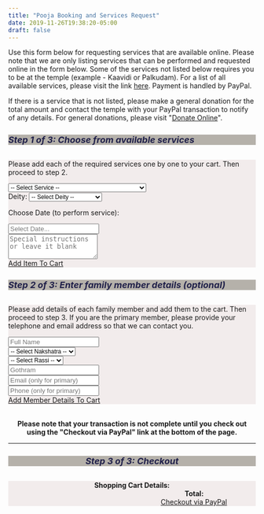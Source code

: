 ```yaml
---
title: "Pooja Booking and Services Request"
date: 2019-11-26T19:38:20-05:00
draft: false
---
```


Use this form below for requesting services that are available online. Please note that we are only listing services that can be performed and requested online in the form below. Some of the services not listed below requires you to be at the temple (example - Kaavidi or Palkudam). For a list of all available services, please visit the link <a href='/about/our-services/'>here</a>. Payment is handled by PayPal.

If there is a service that is not listed, please make a general donation for the total amount and contact the temple with your PayPal transaction to notify of any details. For general donations, please visit "<a href='/about/donate-online/'>Donate Online</a>".

<div class="container">
  <div class="row">
    <div class="col-sm">
      <div class="card">
        <h5 class="card-header">Step 1 of 3: Choose from available services</h5>
        <div class="card-body">
          <p class="card-text">Please add each of the required services one by one to your cart. Then proceed to step 2.</p>
          <form>
          <div class="">
            <div class="row">
              <div class="col p-1">
                <select class="form-control text-monospace txt-mono-sml" id="serviceList">
                  <option value="0">-- Select Service --</option>
                  <option value="Archanai,$9"                   >Archanai .................................... $9</option>
                  <option value="Sahasranamam,$15"              >Sahasranamam ................................ $15</option>
                  <option value="Murugan Abishekam,$101"        >Abishekam (Murugan - Main Diety) ............ $101</option>
                  <option value="Abishekam,$51"                 >Abishekam (All Others) ...................... $51</option>
                  <option value="Sangu Abishekam,$151"          >Abishekam (Sangu) ........................... $151</option>
                  <option value="Homam,$31"                     >Homam ....................................... $31</option>
                  <option value="Paal Kudam,$11"                >Paal Kudam .................................. $11</option>
                  <option value="Kaavadi,$21"                   >Kaavadi ..................................... $21</option>
                  <option value="Velli Vilakku Poojai,$21"      >Velli Vilakku Poojai ........................ $21</option>
                  <option value="Thirukalyanam,$31"             >Thirukalyanam ............................... $31</option>
                  <option value="Ghee Lamp,$5"                  >Ghee Lamp ................................... $5</option>
                  <option value="Oil Lamp,$3"                   >Oil Lamp .................................... $3</option>
                  <option value="Neivedhyam (small tray),$41"   >Neivedhyam (small tray) ..................... $41</option>
                  <option value="Neivedhyam (medium tray),$61"  >Neivedhyam (medium tray) .................... $61</option>
                  <option value="Neivedhyam (large tray),$91"   >Neivedhyam (large tray) ..................... $91</option>
                  <option value="Vada Malai (51 vadai),$41"     >Vada Malai (for 51 vadai) ................... $41</option>
                  <option value="Vada Malai (101 vadai),$75"    >Vada Malai (for 101 vadai) .................. $75</option>
                  <option value="0"                             >----------------------------------------------------------</option>
                  <option value="Test,$1"                       >Test (no service will be performed) ......... $1</option>
                </select>
              </div>
            </div>
            <div class="row">
              <div class="col p-1">
                <label class="sr-only" for="serviceList">Deity:</label>
                <select class="form-control text-monospace txt-mono-sml" id="deity">
                  <option value="0">-- Select Deity --</option>
                  <option value="Murugan (Subramanya)"  >Murugan (Subramanya)</option>
                  <option value="Ganesha"               >Ganesha</option>
                  <option value="Siva"                  >Siva</option>
                  <option value="Meenakshi"             >Meenakshi</option>
                  <option value="Natarajar"             >Natarajar</option>
                  <option value="Palani Andavar"        >Palani Andavar</option>
                  <option value="Kala Bairavar"         >Kala Bairavar</option>
                  <option value="Kala Samhara Murthy"   >Kala Samhara Murthy</option>
                  <option value="Durga"                 >Durga</option>
                  <option value="Dakshina Murthy"       >Dakshina Murthy</option>
                  <option value="Navagraham"            >Navagraham</option>
                  <option value="Sandhiheswarar"        >Sandhiheswarar</option>
                </select>
              </div>
            </div>
            <div class="row">
              <div class="col pt-1">
                <div class="form-group">
                  <p class="card-text">Choose Date (to perform service):</p>
                </div>
              </div>
            </div>
            <div class="row">
              <div class="col p-1">
                <div class="form-group">
                  <div class='input-group date' id='datePicker1'>
                      <input type='text' class="form-control" id="pickedDate" placeholder="Select Date..." data-input/>
                      <div class="input-group-append">
                        <span class="input-group-text fas fa-calendar-alt" data-toggle></span>
                      </div>
                  </div>
                </div>
              </div>
            </div>
            <div class="row">
              <div class="col p-1">
                <textarea class="form-control item_instr" 
                  id="instructions1" rows="3" placeholder="Special instructions or leave it blank"></textarea>
              </div>
            </div>
            <div class="row">
              <div class="col p-1 d-flex justify-content-center">
                <a class="btn btn-primary btn-sm" href="javascript:;" id="addItemToCart" 
                onClick="javascript: processItem();" role="button">Add Item To Cart</a>
              </div>
            </div>
          </div>
          </form>
        </div>
      </div>
    </div>
    <div class="col-sm">
      <div class="card">
        <h5 class="card-header">Step 2 of 3: Enter family member details (optional)</h5>
        <div class="card-body">
          <p>Please add details of each family member and add them to the cart. Then proceed to step 3. If you are the primary member, please provide your telephone and email address so that we can contact you.</p>
          <div class="row">
            <div class="col m-1">
                <input type="text" class="form-control" id="fullName" placeholder="Full Name">
              </div>
          </div>
          <div class="row">
            <div class="col m-1">
              <select class="form-control text-monospace txt-mono-sml" id="naksha">
                <option value="-">-- Select Nakshatra --</option>
                <option value="Ashvini/Aswini">Ashvini/Aswini</option>
                <option value="Bharani">Bharani</option>
                <option value="Krittika/Krithika">Krittika/Krithika</option>
                <option value="Rohini">Rohini</option>
                <option value="Mrigashirsha">Mrigashirsha</option>
                <option value="Ardra">Ardra</option>
                <option value="Punarvasu">Punarvasu</option>
                <option value="Pushya">Pushya</option>
                <option value="Ashlesha">Ashlesha</option>
                <option value="Magha">Magha</option>
                <option value="Purva Phalguni">Purva Phalguni</option>
                <option value="Uttara Phalguni">Uttara Phalguni</option>
                <option value="Hasta">Hasta</option>
                <option value="Chitra">Chitra</option>
                <option value="Swati">Swati</option>
                <option value="Vishakha">Vishakha</option>
                <option value="Anuradha">Anuradha</option>
                <option value="Jyeshtha">Jyeshtha</option>
                <option value="Mula">Mula</option>
                <option value="Purva Ashadha">Purva Ashadha</option>
                <option value="Uttara Ashadha">Uttara Ashadha</option>
                <option value="Shravana">Shravana</option>
                <option value="Dhanishtha">Dhanishtha</option>
                <option value="Shatabhisha">Shatabhisha</option>
                <option value="Purva Bhadrapada">Purva Bhadrapada</option>
                <option value="Uttara Bhadrapada">Uttara Bhadrapada</option>
                <option value="Revati">Revati</option>
              </select>
            </div>
          </div>
          <div class="row">
            <div class="col m-1">
              <select class="form-control text-monospace txt-mono-sml" id="raasi">
                <option value="-">-- Select Rassi --</option>
                <option value="Maysham">Maysham</option>
                <option value="Rishabam">Rishabam</option>
                <option value="Mithunam">Mithunam</option>
                <option value="Kadagam">Kadagam</option>
                <option value="Simmam">Simmam</option>
                <option value="Kanni">Kanni</option>
                <option value="Thulam">Thula</option>
                <option value="Viruchaga">Viruchaga</option>
                <option value="Thanusu">Thanusu</option>
                <option value="Maharam">Makaram</option>
                <option value="Kumbam">Kumbam</option>
                <option value="Meenam">Meenam</option>
              </select>
            </div>
          </div>
          <div class="row">
            <div class="col m-1">
              <input type="text" class="form-control" id="gothram" placeholder="Gothram">
            </div>
          </div>
          <div class="row">
            <div class="col m-1">
              <input type="text" class="form-control" id="email" placeholder="Email (only for primary)">
            </div>
          </div>
          <div class="row">
            <div class="col m-1">
              <input type="text" class="form-control" id="phone" placeholder="Phone (only for primary)">
            </div>
          </div>
          <div class="row">
            <div class="col m-1 d-flex justify-content-center">
              <a href="#" class="btn btn-primary btn-sm" onClick="javascript: processFamily();">Add Member Details To Cart</a>
            </div>
          </div>
        </div>
      </div>
    </div>
  </div>
</div>

<div class="row">
  <div class="col-lg-12" align="center">
    <p><br/><b>Please note that your transaction is not complete until you check out using the "Checkout via PayPal" link at the bottom of the page.</b></p>
  <hr>
  </div>
</div>

<div class="row">
  <div class="col-lg-12" align="center">
    <div class="card">
      <h5 class="card-header">Step 3 of 3: Checkout</h5>
      <div class="card-body">
        <div class="cartdetails_lbl">Shopping Cart Details:</div>
        <div class="simpleCart_items"></div>
        <div class="simpleCartTotal_parent">
        Total: <span class="simpleCart_total"></span>
        </div>
        <a href="javascript:;" class="simpleCart_checkout">Checkout via PayPal</a>
        <a href="javascript:;" class="simpleCart_empty">Clear Cart</a>
        </div>
      </div>
    </div>
  </div>
</div>

<script src="/simplecartjs/simpleCart.min.js"></script>
<script>
simpleCart({
  checkout: { 
    type: "PayPal" , 
    email: "finance@murugantemple.org" 
  },
  currency:   "USD",
  cartColumns: [
    { attr: "name" , label: "Service or Member" },
    { attr: "date" , label: "Date" },
    { attr: "price" , label: "Price", view: 'currency' },
    { view: "decrement" , label: false },
    { attr: "quantity" , label: "Qty" },
    { view: "increment" , label: false },
    { attr: "total" , label: "SubTotal", view: 'currency' },
    { view: "remove" , text: "Remove" , label: false }
  ],
});
</script>

<script type="text/javascript">
function processItem() {
  selOption = $('#serviceList').val();
  if (selOption == '0') {
    //alert("Please choose a service");
    new Noty({
      theme: 'sunset',
      text: 'Please select a service!',
      type: 'error',
      layout: 'center',
      timeout: 1500,
      animation: {
        open: 'animated bounceInDown', // Animate.css class names
        close: 'animated bounceOutUp' // Animate.css class names
      },
    }).show();
    $('#serviceList').focus();
  }
  else {
    eleItems = selOption.split(',');
    name = ''
    if (eleItems[0] == 'Murugan Abishekam,$101') {
      name = eleItems[0] + ' [ Murugan - Main Deity ]';
    } else {
      if ($('#deity').val() != '0') {
        name = eleItems[0] + ' [' + $('#deity').val() + ']';
      } else {
        name = eleItems[0];
      }
    }

    deity = ''
    if ($('#deity').val() != '0') {
      deity = $('#deity').val();
    }
    
    pickedDate = $('#pickedDate').val();
    simpleCart.add({
      name: name,
      deity: deity,
      price: eleItems[1],
      date: pickedDate,
      instr: $('#instructions1').val()
    });
    
    displayNotice = 'Item has been added to the cart below!';    
    new Noty({
      theme: 'sunset',
      text: displayNotice,
      type: 'alert',
      layout: 'center',
      timeout: 1500,
      animation: {
        open: 'animated bounceInUp', // Animate.css class names
        close: 'animated bounceOutDown' // Animate.css class names
      },
    }).show();
    /* reset elements */
    $('#serviceList').val('0');
    $('#deity').val('0');
    $('#fullName').focus();
  }
}

function processFamily() {
  simpleCart.add({
    name: $('#fullName').val(),
    price: 0,
    nakshatra: $('#naksha').val('-'),
    raasi: $('#raasi').val('-'),
    gotram: $('#gothram').val(),
    email: $('#email').val(),
    phone: $('#phone').val(),
  });
  $('#fullName').val('');
  $('#naksha').val();
  $('#raasi').val();
  $('#gothram').val('');
  $('#email').val('');
  $('#phone').val('');
  displayNotice = 'Family member details has been added to cart below!';    
  new Noty({
    theme: 'sunset',
    text: displayNotice,
    type: 'alert',
    layout: 'center',
    timeout: 1500,
    animation: {
      open: 'animated bounceInUp', // Animate.css class names
      close: 'animated bounceOutDown' // Animate.css class names
    },
  }).show();
  $('#fullName').focus();
}

jQuery(document).ready(function($) {
  $('.simpleCart_checkout').addClass('btn').addClass('btn-danger');
});
</script>

<style>
.txt-mono-sml {
  font-size: 12px;
}
</style>

<script type="text/javascript">

  var now = Date.now();

  jQuery(document).ready(function($) {

    $("#datePicker1").flatpickr({
      enableTime: false,
      dateFormat: "D, M d",
      wrap: true,
      defaultDate: now,
    });

  });
</script>

<style>
.card-header {
  background: #b5b1aa;
  font-size: 18px;
  font-weight: bold;
  color: #21214a;
}

.card-body {
  background: #f2ecec;
}

/* CARD DETAILS */

/* SimpleCartJS Formatting */
/*.simpleCart_items table {
  width:100%;
}

.simpleCart_items div div.headerRow div[class*="item-"] {
  float:left;
  width: 20%;
}

.simpleCart_items div div.itemRow div[class*="item-"] {
  float:left;
  width: 20%;
}
*/

.cartdetails_lbl {
  font-weight: bold;
}

/* SIMPLE CART STYLE */

.simpleCart_items  {
  display: table;         
  width: auto;         
  /*background-color: #eee;*/         
  /*border: 1px solid #666666;*/         
  border-spacing: 5px; /* cellspacing:poor IE support for  this */
}

.simpleCart_items div div.headerRow {
  display: table-row;
  width: auto;
  clear: both;
  color: #198029;
}

.simpleCart_items div div.itemRow {
  display: table-row;
  width: auto;
  clear: both;
}


.simpleCart_items div div.headerRow div[class*="item-"] {
  float: left; /* fix for  buggy browsers */
  display: table-column;         
  width: 100px;       
  /*background-color: #ccc;*/
}

.simpleCart_items div div.itemRow div[class*="item-"] {
  float: left; /* fix for  buggy browsers */
  display: table-column;         
  width: 100px;       
  background-color: #ccc;
  overflow: hidden;
}

.simpleCart_items div div.headerRow div.item-name {        
  width: 400px;
}

.simpleCart_items div div.itemRow div.item-name {
  width: 400px;
}

.simpleCart_items div div.headerRow div.item-date {
  width: 100px;
}

.simpleCart_items div div.itemRow div.item-date {
  width: 100px;
  min-width: 100px;
  display: list-item;
}

.simpleCart_items div div.headerRow div.item-price {
  width: 80px;
}

.simpleCart_items div div.itemRow div.item-price {
  width: 80px;
}

.simpleCart_items div div.headerRow div.item-quantity {
  margin-left: 10px;
  min-width: 48px;
}

.simpleCart_items div div.itemRow div.item-quantity {
  width: 80px;
}

.simpleCart_items div div.headerRow div.item-total {
  width: 100px;
  padding-left: 10px;
}

.simpleCart_items div div.itemRow div.item-total {
  width: 100px;
  padding-left: 16px;
}

.simpleCartTotal_parent {
  padding-left: 253px;
  font-weight: bold;
}

.simpleCart_checkout {
  margin-left: 252px;
}

.simpleCart_empty {
  display: none;
}

@media (max-width: 767px) {

  .simpleCart_items div div.headerRow div.item-name {        
    width: 130px;
  }

  .simpleCart_items div div.itemRow div.item-name {
    width: 130px;
  }

  .simpleCartTotal_parent {
    padding-left: 45px;
    font-weight: bold;
  }

  .simpleCart_checkout {
    margin-left: 10px;
  }
  
  .item-date, .item-total, .item-quantity, .item-increment, .item-decrement
  {        
    display: none !important;
  }


  /*.cartdetails_lbl, .simpleCart_items {
    display: none;
  }*/

  .simpleCart_empty {
    display: none;
  }
}

.item-decrement, .item-increment {
  width: 10px !important;
}
.item-quantity {
  width: 40px !important;
  text-align: center;
}

</style>
